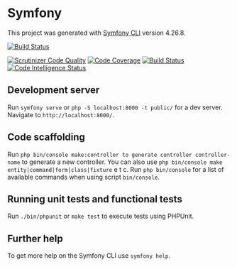 # Symfony

This project was generated with [Symfony CLI](https://symfony.com/download) version 4.26.8.

[![Build Status](https://app.travis-ci.com/kati18/mvc-framework.svg?branch=master)](https://app.travis-ci.com/kati18/mvc-framework)

[![Scrutinizer Code Quality](https://scrutinizer-ci.com/g/kati18/mvc-framework/badges/quality-score.png?b=master)](https://scrutinizer-ci.com/g/kati18/mvc-framework/?branch=master)
[![Code Coverage](https://scrutinizer-ci.com/g/kati18/mvc-framework/badges/coverage.png?b=master)](https://scrutinizer-ci.com/g/kati18/mvc-framework/?branch=master)
[![Build Status](https://scrutinizer-ci.com/g/kati18/mvc-framework/badges/build.png?b=master)](https://scrutinizer-ci.com/g/kati18/mvc-framework/build-status/master)
[![Code Intelligence Status](https://scrutinizer-ci.com/g/kati18/mvc-framework/badges/code-intelligence.svg?b=master)](https://scrutinizer-ci.com/code-intelligence)

## Development server

Run `symfony serve` or `php -S localhost:8000 -t public/` for a dev server. Navigate to `http://localhost:8000/`.


## Code scaffolding

Run `php bin/console make:controller to generate controller controller-name` to generate a new controller. You can also use `php bin/console make entity|command|form|class|fixture` e t c.
Run `php bin/console` for a list of available commands when using script `bin/console`.  


## Running unit tests and functional tests

Run `./bin/phpunit` or `make test` to execute tests using PHPUnit.


## Further help

To get more help on the Symfony CLI use `symfony help`.
